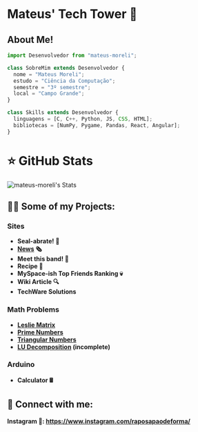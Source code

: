 <h1>Mateus' Tech Tower 🏰 <br/>

<h2>About Me!</h2>

```js
import Desenvolvedor from "mateus-moreli";

class SobreMim extends Desenvolvedor {
  nome = "Mateus Moreli";
  estudo = "Ciência da Computação";
  semestre = "3º semestre";
  local = "Campo Grande";
}

class Skills extends Desenvolvedor {
  linguagens = [C, C++, Python, JS, CSS, HTML];
  bibliotecas = [NumPy, Pygame, Pandas, React, Angular];
}
```
# ⭐ GitHub Stats

![mateus-moreli's Stats](https://github-readme-stats.vercel.app/api?username=mateus-moreli&theme=gotham&show_icons=true&hide_border=true&count_private=false)

<h2>👨‍💻 Some of my Projects:</h2>
<h3> Sites </h3>

- <b> Seal-abrate! 🦭 </b> </br> 
- <b> [News](https://github.com/mateus-moreli/music-news) 🗞️ </b> </br>
- <b> Meet this band! 🎸 </b> </br>
- <b> Recipe 📜 </b> </br>
- <b> MySpace-ish Top Friends Ranking 💀 </b> </br>
- <b> Wiki Article 🔍 </b> </br>
- <b> TechWare Solutions </b> </br> 


<h3> Math Problems </h3>

- <b> [Leslie Matrix](https://github.com/mateus-moreli/leslie-matrix) </b> </br>
- <b> [Prime Numbers](https://github.com/mateus-moreli/math-problems/blob/main/max-prime-below.c) </b> </br>
- <b> [Triangular Numbers](https://github.com/mateus-moreli/math-problems/blob/main/triangular-numbers.c) </b> </br>
- <b> [LU Decomposition](https://github.com/mateus-moreli/math-problems/blob/main/LU-decomp.c) (incomplete) </b> </br>
<!--
- <b> Magic Square </b> </br>

<h3> Beecrowd </h3>
- <b> 1040 </b>
- <b> 1042 </b>
- <b> 1044 </b>
- <b> 1046 </b>
- <b> 1047 </b>
- <b> 1061 </b>
- <b> 1064 </b>
- <b> 1075 </b>
- <b> 1078 </b>
- <b> 1079 </b>
- <b> 1101 </b>
- <b> 1133 </b>
- <b> 1173 </b>
- <b> 1174 </b>
- <b> 1180 </b>
- <b> 2202 </b>
--->
<h3> Arduino </h3>

- <b> Calculator 🖩 </b> </br>
  
<h2> 🤳 Connect with me:</h2>

<b> Instagram 📌: https://www.instagram.com/raposapaodeforma/ </b> 


